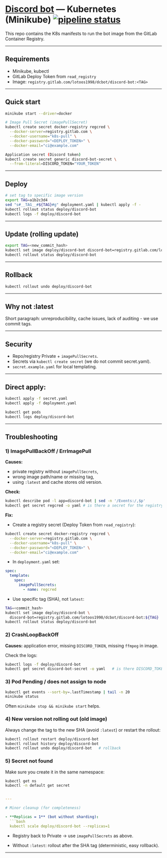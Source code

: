 # [Discord bot](https://github.com/lotoos0/MusicDiscordBot) — Kubernetes (Minikube) [![pipeline status](https://gitlab.com/lotoos1998/dcbot/badges/main/pipeline.svg)](https://gitlab.com/lotoos1998/dcbot/-/pipelines) 
This repo contains the K8s manifests to run the bot image from the GitLab Container Registry.

---

## Requirements
- Minikube, kubectl
- GitLab Deploy Token from `read_registry`
- Image: `registry.gitlab.com/lotoos1998/dcbot/discord-bot:<TAG>`

---

## Quick start
```bash
minikube start --driver=docker

# Image Pull Secret (imagePullSecret)
kubectl create secret docker-registry regcred \
  --docker-server=registry.gitlab.com \
  --docker-username="k8s-pull" \
  --docker-password="<DEPLOY_TOKEN>" \
  --docker-email="ci@example.com"

Application secret (Discord token)
kubectl create secret generic discord-bot-secret \
  --from-literal=DISCORD_TOKEN="YOUR_TOKEN"
```

---

## Deploy

```bash
# set tag to specific image version
export TAG=a1b2c3d4
sed "s#__TAG__#${TAG}#g" deployment.yaml | kubectl apply -f -
kubectl rollout status deploy/discord-bot
kubectl logs -f deploy/discord-bot
```

---

## Update (rolling update)
```bash
export TAG=<new_commit_hash>
kubectl set image deploy/discord-bot discord-bot=registry.gitlab.com/lotoos1998/dcbot/discord-bot:${TAG}
kubectl rollout status deploy/discord-bot
```

---

## Rollback
```bash
kubectl rollout undo deploy/discord-bot
```

---

## Why not :latest

Short paragraph: unreproducibility, cache issues, lack of auditing - we use commit tags.

---

## Security
- Repo/registry Private + ```imagePullSecrets```.
- Secrets via ```kubectl create secret``` (we do not commit secret.yaml).
- ```secret.example.yaml``` for local templating.

---

## Direct apply:
```bash
kubectl apply -f secret.yaml
kubectl apply -f deployment.yaml

kubectl get pods
kubectl logs deploy/discord-bot
```
---

## Troubleshooting

### 1) ImagePullBackOff / ErrImagePull

**Causes:**
- private registry without `imagePullSecrets`,
- wrong image path/name or missing tag,
- using `:latest` and cache stores old version.

**Check:**
```bash
kubectl describe pod -l app=discord-bot | sed -n '/Events:/,$p'
kubectl get secret regcred -o yaml # is there a secret for the registry 
```
**Fix:**
- Create a registry secret (Deploy Token from `read_registry`):
```bash
kubectl create secret docker-registry regcred \
  --docker-server=registry.gitlab.com \
  --docker-username="k8s-pull" \
  --docker-password="<DEPLOY_TOKEN>" \
  --docker-email="ci@example.com"
```
- In `deployment.yaml` set:
```yaml
spec:
  template:
    spec:
      imagePullSecrets:
        - name: regcred
```
- Use specific tag (SHA), not `latest`:
```bash
TAG=<commit_hash>
kubectl set image deploy/discord-bot \
  discord-bot=registry.gitlab.com/lotoos1998/dcbot/discord-bot:${TAG}
kubectl rollout status deploy/discord-bot
```

### 2) CrashLoopBackOff

**Causes:** application error, missing `DISCORD_TOKEN`, missing `ffmpeg` in image.

Check the logs:
```bash
kubectl logs -f deploy/discord-bot
kubectl get secret discord-bot-secret -o yaml   # is there DISCORD_TOKEN?
```
### 3) Pod Pending / does not assign to node
```bash 
kubectl get events --sort-by=.lastTimestamp | tail -n 20
minikube status
```
Often `minikube stop && minikube start` helps.

### 4) New version not rolling out (old image)

Always change the tag to the new SHA (avoid `:latest`) or restart the rollout:

```bash
kubectl rollout restart deploy/discord-bot
kubectl rollout history deploy/discord-bot
kubectl rollout undo deploy/discord-bot   # rollback
```

### 5) Secret not found

Make sure you create it in the same namespace:
```bash
kubectl get ns
kubectl -n default get secret
```
```yaml

---

# Minor cleanup (for completeness)

- **Replicas = 1** (bot without sharding):
  ```bash
  kubectl scale deploy/discord-bot --replicas=1
```

- Registry back to Private → use `imagePullSecrets` as above.

- Without `:latest`: rollout after the SHA tag (deterministic, easy rollback).

---

